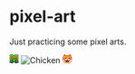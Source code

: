 pixel-art
=========

Just practicing some pixel arts.

![Frog](frog/frog.png)
![Chicken](checken/chicken.png)
![Dog](dog/dog.png)
